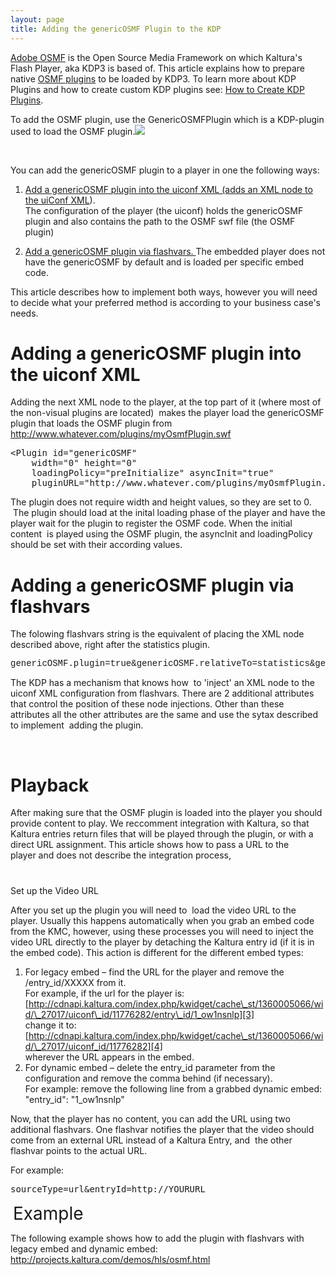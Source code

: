 ```yaml
---
layout: page
title: Adding the genericOSMF Plugin to the KDP
---
```


<a href="http://www.opensourcemediaframework.com/" target="_blank">Adobe OSMF</a> is the Open Source Media Framework on which Kaltura's Flash Player, aka KDP3 is based of. This article explains how to prepare native <a href="http://www.adobe.com/devnet/flash/articles/mastering-osmf-pt3.html" target="_blank">OSMF plugins</a> to be loaded by KDP3. To learn more about KDP Plugins and how to create custom KDP plugins see: <a href="{{site.url}}/documentation/Knowledge/how-create-kdp-plugins.html" target="_blank">How to Create KDP Plugins</a>.

To add the OSMF plugin, use the GenericOSMFPlugin which is a KDP-plugin used to load the OSMF plugin.<img src="../../assets/980.img">

 

You can add the genericOSMF plugin to a player in one the following ways:

1.  [Add a genericOSMF plugin into the uiconf XML (adds an XML node to the uiConf XML][1]).   
    The configuration of the player (the uiconf) holds the genericOSMF plugin and also contains the path to the OSMF swf file (the OSMF plugin)

2.  [Add a genericOSMF plugin via flashvars. ][2]The embedded player does not have the genericOSMF by default and is loaded per specific embed code.

 [1]: #uiconf_XML
 [2]: #via_flashvars

This article describes how to implement both ways, however you will need to decide what your preferred method is according to your business case's needs.

# <a name="uiconf_XML"></a>Adding a genericOSMF plugin into the uiconf XML

Adding the next XML node to the player, at the top part of it (where most of the non-visual plugins are located)  makes the player load the genericOSMF plugin that loads the OSMF plugin from <http://www.whatever.com/plugins/myOsmfPlugin.swf>

<pre class="brush: xml;fontsize: 100; first-line: 1; ">&lt;Plugin id="genericOSMF" 
	width="0" height="0"  
	loadingPolicy="preInitialize" asyncInit="true"
	pluginURL="http://www.whatever.com/plugins/myOsmfPlugin.swf" /&gt;</pre>

The plugin does not require width and height values, so they are set to 0.  The plugin should load at the inital loading phase of the player and have the player wait for the plugin to register the OSMF code. When the initial content  is played using the OSMF plugin, the asyncInit and loadingPolicy should be set with their according values<span style="color: #000000;">.</span>

# <a name="via_flashvars"></a>Adding a genericOSMF plugin via flashvars

The folowing flashvars string is the equivalent of placing the XML node described above, right after the statistics plugin.

<pre><span style="font-family: 'courier new', courier;">genericOSMF.plugin=true&genericOSMF.relativeTo=statistics&genericOSMF.position=after&genericOSMF.width=0&genericOSMF.height=0&genericOSMF.loadingPolicy=preInitialize&genericOSMF.asyncInit=true&genericOSMF.pluginURL=http://www.whatever.com/plugins/myOsmfPlugin.swf</span></pre>

<span>The KDP </span>has a mechanism that knows how  to 'inject' an XML node to the uiconf XML configuration from flashvars. There are 2 additional attributes that control the position of these node injections. Other than these attributes all the other attributes are the same and use the sytax described to implement  adding the plugin.

 

# Playback

After making sure that the OSMF plugin is loaded into the player you should provide content to play. We reccomment integration with Kaltura, so that Kaltura entries return files that will be played through the plugin, or with a direct URL assignment. This article shows how to pass a URL to the player and does not describe the integration process, 

#   
Set up the Video URL

After you set up the plugin you will need to  load the video URL to the player. Usually this happens automatically when you grab an embed code from the KMC, however, using these processes you will need to inject the video URL directly to the player by detaching the Kaltura entry id (if it is in the embed code). This action is different for the different embed types:

1.  For legacy embed – find the URL for the player and remove the /entry_id/XXXXX from it.   
    For example, if the url for the player is:  
    [http://cdnapi.kaltura.com/index.php/kwidget/cache\_st/1360005066/wid/\_27017/uiconf\_id/11776282/entry\_id/1_ow1nsnlp][3]   
    change it to:  
    [http://cdnapi.kaltura.com/index.php/kwidget/cache\_st/1360005066/wid/\_27017/uiconf_id/11776282][4]  
    wherever the URL appears in the embed.
2.  For dynamic embed – delete the entry_id parameter from the configuration and remove the comma behind (if necessary).  
    For example: remove the following line from a grabbed dynamic embed:   
    "entry\_id": "1\_ow1nsnlp"

 [3]: http://cdnapi.kaltura.com/index.php/kwidget/cache_st/1360005066/wid/_27017/uiconf_id/11776282/entry_id/1_ow1nsnlp
 [4]: http://cdnapi.kaltura.com/index.php/kwidget/cache_st/1360005066/wid/_27017/uiconf_id/11776282

Now, that the player has no content, you can add the URL using two additional flashvars. One flashvar notifies the player that the video should come from an external URL instead of a Kaltura Entry, and  the other flashvar points to the actual URL.

For example:

<pre>sourceType=url&entryId=http://YOURURL</pre>

 <span style="font-size: 2em;">Example</span>

The following example shows how to add the plugin with flashvars with legacy embed and dynamic embed:  
<http://projects.kaltura.com/demos/hls/osmf.html>
